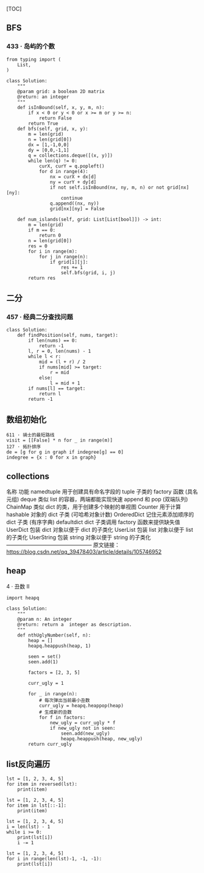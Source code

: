 [TOC]

## BFS

### 433 · 岛屿的个数
```
from typing import (
    List,
)

class Solution:
    """
    @param grid: a boolean 2D matrix
    @return: an integer
    """
    def isInBound(self, x, y, m, n):
        if x < 0 or y < 0 or x >= m or y >= n:
            return False
        return True
    def bfs(self, grid, x, y):
        m = len(grid)
        n = len(grid[0])
        dx = [1,-1,0,0]
        dy = [0,0,-1,1]
        q = collections.deque([(x, y)])
        while len(q) != 0:
            curX, curY = q.popleft()
            for d in range(4):
                nx = curX + dx[d]
                ny = curY + dy[d]
                if not self.isInBound(nx, ny, m, n) or not grid[nx][ny]:
                    continue
                q.append((nx, ny))
                grid[nx][ny] = False

    def num_islands(self, grid: List[List[bool]]) -> int:
        m = len(grid)
        if m == 0:
            return 0
        n = len(grid[0])
        res = 0
        for i in range(m):
            for j in range(n):
                if grid[i][j]:
                    res += 1
                    self.bfs(grid, i, j)
        return res
```

## 二分
### 457 · 经典二分查找问题
```
class Solution:
    def findPosition(self, nums, target):
        if len(nums) == 0:
            return -1
        l, r = 0, len(nums) - 1
        while l < r:
            mid = (l + r) / 2
            if nums[mid] >= target:
                r = mid
            else:
                l = mid + 1
        if nums[l] == target:
            return l
        return -1
```
##  数组初始化
```
611 · 骑士的最短路线
visit = [[False] * n for _ in range(m)]
127 · 拓扑排序
de = [g for g in graph if indegree[g] == 0]
indegree = {x : 0 for x in graph}
```
## collections

名称	功能
namedtuple	用于创建具有命名字段的 tuple 子类的 factory 函数 (具名元组)
deque	类似 list 的容器，两端都能实现快速 append 和 pop (双端队列)
ChainMap	类似 dict 的类，用于创建多个映射的单视图
Counter	用于计算 hashable 对象的 dict 子类 (可哈希对象计数)
OrderedDict	记住元素添加顺序的 dict 子类 (有序字典)
defaultdict	dict 子类调用 factory 函数来提供缺失值
UserDict	包装 dict 对象以便于 dict 的子类化
UserList	包装 list 对象以便于 list 的子类化
UserString	包装 string 对象以便于 string 的子类化
————————————————
原文链接：https://blog.csdn.net/qq_39478403/article/details/105746952



## heap
4 · 丑数 II
```
import heapq

class Solution:
    """
    @param n: An integer
    @return: return a  integer as description.
    """
    def nthUglyNumber(self, n):
        heap = []
        heapq.heappush(heap, 1)

        seen = set()
        seen.add(1)

        factors = [2, 3, 5]

        curr_ugly = 1
        
        for _ in range(n):
            # 每次弹出当前最小丑数
            curr_ugly = heapq.heappop(heap)
            # 生成新的丑数
            for f in factors:
                new_ugly = curr_ugly * f
                if new_ugly not in seen:
                    seen.add(new_ugly)
                    heapq.heappush(heap, new_ugly)
        return curr_ugly
```

## list反向遍历

```
lst = [1, 2, 3, 4, 5]
for item in reversed(lst):
    print(item)

lst = [1, 2, 3, 4, 5]
for item in lst[::-1]:
    print(item)

lst = [1, 2, 3, 4, 5]
i = len(lst) - 1
while i >= 0:
    print(lst[i])
    i -= 1

lst = [1, 2, 3, 4, 5]
for i in range(len(lst)-1, -1, -1):
    print(lst[i])
```

